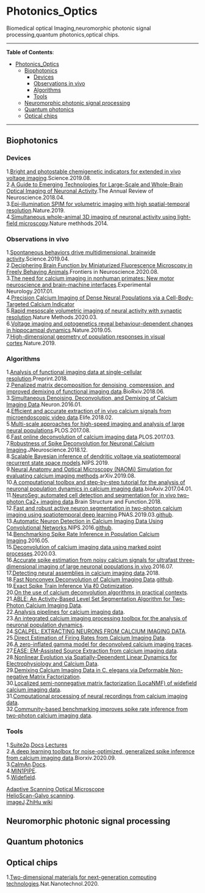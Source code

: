 # Photonics_Optics
Biomedical optical Imaging,neuromorphic photonic signal processing,quantum photonics,optical chips.

*****************

**Table of Contents**:

- [Photonics_Optics](#Photonics_Optics)
  - [Biophotonics](#Biophotonics)
    - [Devices](#Devices)
    - [Observations in vivo](#observations-in-vivo)
    - [Algorithms](#algorithms)
    - [Tools](#tools)
  - [Neuromorphic photonic signal processing](#neuromorphic-photonic-signal-processing)
  - [Quantum photonics](#quantum-photonics)
  - [Optical chips](#optical-chips)
*****************


## Biophotonics
### Devices
1.[Bright and photostable chemigenetic indicators for extended in vivo voltage imaging](https://science.sciencemag.org/content/365/6454/699).Science.2019.08.<br>
2.[A Guide to Emerging Technologies for Large-Scale and Whole-Brain Optical Imaging of Neuronal Activity](https://sci-hub.tw/10.1146/annurev-neuro-072116-031458).The Annual Review of Neuroscience.2018.04.<br>
3.[Epi-illumination SPIM for volumetric imaging with high spatial-temporal resolution](https://www.nature.com/articles/s41592-019-0401-3).Nature.2019.<br>
4.[Simultaneous whole-animal 3D imaging of neuronal activity using light-field microscopy](https://www.nature.com/articles/nmeth.2964).Nature methhods.2014.<br>
### Observations in vivo
1.[Spontaneous behaviors drive multidimensional, brainwide activity](https://science.sciencemag.org/content/364/6437/eaav7893.full).Science.2019.04.<br>
2.[Deciphering Brain Function by Miniaturized Fluorescence Microscopy in Freely Behaving Animals](https://www.frontiersin.org/articles/10.3389/fnins.2020.00819/full).Frontiers in Neuroscience.2020.08.<br>
3.[The need for calcium imaging in nonhuman primates: New motor neuroscience and brain-machine interfaces](https://www.sciencedirect.com/science/article/pii/S0014488616302333).Experimental Neurology.2017.01.<br>
4.[Precision Calcium Imaging of Dense Neural Populations via a Cell-Body-Targeted Calcium Indicator](https://www.sciencedirect.com/science/article/pii/S0896627320303986?via%3Dihub)<br>
5.[Rapid mesoscale volumetric imaging of neural activity with synaptic resolution](https://www.nature.com/articles/s41592-020-0760-9).Nature Methods.2020.03.<br>
6.[Voltage imaging and optogenetics reveal behaviour-dependent changes in hippocampal dynamics](https://www.nature.com/articles/s41586-019-1166-7).Nature.2019.05.<br>
7.[High-dimensional geometry of population responses in visual cortex](https://www.nature.com/articles/s41586-019-1346-5).Nature.2019.<br>
### Algorithms
1.[Analysis of functional imaging data at single-cellular resolution](http://www.stat.columbia.edu/~liam/research/pubs/eftychios-chapter.pdf).Preprint.2018.<br>
2.[Penalized matrix decomposition for denoising, compression, and improved demixing of functional imaging data](https://www.biorxiv.org/content/10.1101/334706v3).BioRxiv.2018.06.<br>
3.[Simultaneous Denoising, Deconvolution, and Demixing of Calcium Imaging Data](https://www.cell.com/neuron/fulltext/S0896-6273(15)01084-3).Neuron.2016.01.<br>
4.[Efficient and accurate extraction of in vivo calcium signals from microendoscopic video data](https://elifesciences.org/articles/28728).Elife.2018.02.<br>
5.[Multi-scale approaches for high-speed imaging and analysis of large neural populations](https://journals.plos.org/ploscompbiol/article?id=10.1371/journal.pcbi.1005685).PLOS.2017.08.<br>
6.[Fast online deconvolution of calcium imaging data](https://journals.plos.org/ploscompbiol/article?id=10.1371/journal.pcbi.1005423).PLOS.2017.03.<br>
7.[Robustness of Spike Deconvolution for Neuronal Calcium Imaging](https://www.jneurosci.org/content/38/37/7976).JNeuroscience.2018.12.<br>
8.[Scalable Bayesian inference of dendritic voltage via spatiotemporal recurrent state space models](https://papers.nips.cc/paper/9206-scalable-bayesian-inference-of-dendritic-voltage-via-spatiotemporal-recurrent-state-space-models).NIPS.2019.<br>
9.[Neural Anatomy and Optical Microscopy (NAOMi) Simulation for evaluating calcium imaging methods](https://www.biorxiv.org/content/10.1101/726174v1).arXiv.2019.08.<br>
10.[A computational toolbox and step-by-step tutorial for the analysis of neuronal population dynamics in calcium imaging data](https://www.biorxiv.org/content/10.1101/103879v2).bioAxiv.2017.04.01.<br>
11.[NeuroSeg: automated cell detection and segmentation for in vivo two-photon Ca2+ imaging data](https://link.springer.com/article/10.1007/s00429-017-1545-5).Brain Structure and Function.2018.<br>
12.[Fast and robust active neuron segmentation in two-photon calcium imaging using spatiotemporal deep learning](https://www.pnas.org/content/116/17/8554#ref-28).PNAS.2019.03.[github](https://github.com/soltanianzadeh/STNeuroNet).<br>
13.[Automatic Neuron Detection in Calcium Imaging Data Using Convolutional Networks](https://papers.nips.cc/paper/6138-automatic-neuron-detection-in-calcium-imaging-data-using-convolutional-networks.pdf).NIPS.2016.[github](https://github.com/NoahApthorpe/ConvnetCellDetection).<br>
14.[Benchmarking Spike Rate Inference in Population Calcium Imaging](https://www.sciencedirect.com/science/article/pii/S0896627316300733).2016.05.<br>
15.[Deconvolution of calcium imaging data using marked point processes](https://journals.plos.org/ploscompbiol/article?id=10.1371/journal.pcbi.1007650).2020.03.<br>
16.[Accurate spike estimation from noisy calcium signals for ultrafast three-dimensional imaging of large neuronal populations in vivo](https://www.nature.com/articles/ncomms12190).2016.07.<br>
17.[Detecting neural assemblies in calcium imaging data](https://bmcbiol.biomedcentral.com/articles/10.1186/s12915-018-0606-4).2018.<br>
18.[Fast Nonconvex Deconvolution of Calcium Imaging Data](https://arxiv.org/abs/1802.07380).[github](https://github.com/jovo/oopsi).<br>
19.[Exact Spike Train Inference Via ℓ0 Optimization](https://arxiv.org/abs/1703.08644).<br>
20.[On the use of calcium deconvolution algorithms in practical contexts](https://www.biorxiv.org/content/10.1101/871137v1.full).<br>
21.[ABLE: An Activity-Based Level Set Segmentation Algorithm for Two-Photon Calcium Imaging Data](https://pubmed.ncbi.nlm.nih.gov/29085906/).<br>
22.[Analysis pipelines for calcium imaging data](https://www.sciencedirect.com/science/article/pii/S0959438818300941#bib0230).<br>
23.[An integrated calcium imaging processing toolbox for the analysis of neuronal population dynamics](https://journals.plos.org/ploscompbiol/article?id=10.1371/journal.pcbi.1005526#pcbi.1005526.s004).<br>
24.[SCALPEL: EXTRACTING NEURONS FROM CALCIUM IMAGING DATA](https://www.ncbi.nlm.nih.gov/pmc/articles/PMC6269150/pdf/nihms-997323.pdf).<br>
25.[Direct Estimation of Firing Rates from Calcium Imaging Data](https://arxiv.org/abs/1601.00364).<br>
26.[A zero-inflated gamma model for deconvolved calcium imaging traces](https://arxiv.org/abs/2006.03737).<br>
27.[EASE: EM-Assisted Source Extraction from calcium imaging data](https://www.biorxiv.org/content/10.1101/2020.03.25.007468v1.full).<br>
28.[Nonlinear Evolution via Spatially-Dependent Linear Dynamics for Electrophysiology and Calcium Data](https://nbdt.scholasticahq.com/article/13476-nonlinear-evolution-via-spatially-dependent-linear-dynamics-for-electrophysiology-and-calcium-data).<br>
29.[Demixing Calcium Imaging Data in C. elegans via Deformable Non-negative Matrix Factorization](https://link.springer.com/chapter/10.1007/978-3-030-59722-1_2).<br>
30.[Localized semi-nonnegative matrix factorization (LocaNMF) of widefield calcium imaging data](https://journals.plos.org/ploscompbiol/article?rev=1&id=10.1371/journal.pcbi.1007791).<br>
31.[Computational processing of neural recordings from calcium imaging data](https://www.sciencedirect.com/science/article/pii/S0959438818300977).<br>
32.[Community-based benchmarking improves spike rate inference from two-photon calcium imaging data](https://journals.plos.org/ploscompbiol/article?rev=2&id=10.1371/journal.pcbi.1006157).<br>
### Tools
1.[Suite2p](https://github.com/MouseLand/suite2p).[Docs](https://suite2p.readthedocs.io/en/latest/index.html).[Lectures](https://www.youtube.com/watch?v=HpL5XNtC5wU&list=PLutb8FMs2QdNqL4h4NrNhSHgLGk4sXarb&index=1)<br>
2.[A deep learning toolbox for noise-optimized, generalized spike inference from calcium imaging data](https://www.biorxiv.org/content/10.1101/2020.08.31.272450v1).Biorxiv.2020.09.<br>
3.[CaImAn](https://github.com/flatironinstitute/CaImAn).[Docs](https://caiman.readthedocs.io/en/master/Overview.html).<br>
4.[MIN1PIPE](https://github.com/OtchyLab/MIN1PIPE).<br>
5.[Widefield](https://github.com/cortex-lab/widefield).<be>

[Adaptive Scanning Optical Microscope](https://www.thorlabs.com/images/Catalog/V19_07_Micros_Img.pdf)<br>
[HelioScan-Galvo scanning](http://helioscan.github.io/HelioScan/).<br>
[imageJ](https://imagej.nih.gov/ij/index.html).[ZhiHu wiki](https://zhuanlan.zhihu.com/c_1069243926476673024)<br>
## Neuromorphic photonic signal processing

## Quantum photonics

## Optical chips
1.[Two-dimensional materials for next-generation computing technologies](https://www.nature.com/articles/s41565-020-0724-3).Nat.Nanotechnol.2020.<br>
